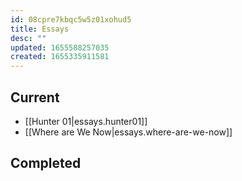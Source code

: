 ```yaml
---
id: 08cpre7kbqc5w5z01xohud5
title: Essays
desc: ""
updated: 1655588257035
created: 1655335911581
---
```


## Current

- [[Hunter 01|essays.hunter01]]
- [[Where are We Now|essays.where-are-we-now]]

## Completed
